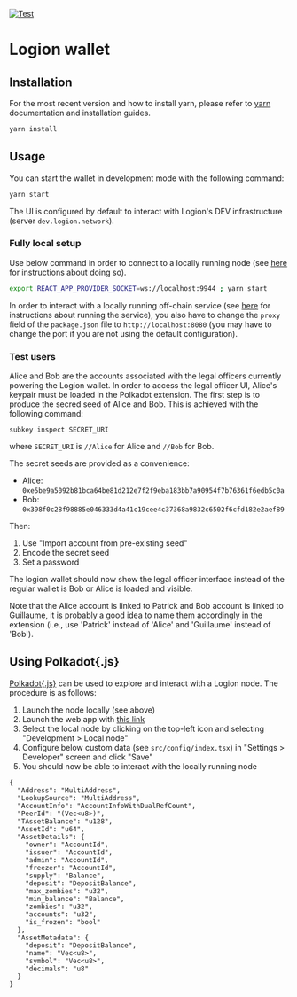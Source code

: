 [![Test](https://github.com/logion-network/logion-wallet/actions/workflows/test.yml/badge.svg)](https://github.com/logion-network/logion-wallet/actions/workflows/test.yml)

# Logion wallet


## Installation

For the most recent version and how to install yarn, please refer to [yarn](https://yarnpkg.com/) documentation and installation guides. 

```bash
yarn install
```

## Usage

You can start the wallet in development mode with the following command:

```bash
yarn start
```

The UI is configured by default to interact with Logion's DEV infrastructure (server `dev.logion.network`).

### Fully local setup

Use below command in order to connect to a locally running node
(see [here](https://github.com/logion-network/logion-node-prototype) for instructions about doing so).

```bash
export REACT_APP_PROVIDER_SOCKET=ws://localhost:9944 ; yarn start
```

In order to
interact with a locally running off-chain service
(see [here](https://github.com/logion-network/logion-backend) for instructions about running the service),
you also have to change the `proxy` field of the `package.json`
file to `http://localhost:8080` (you may have to change the port if you are not using the default configuration).


### Test users

Alice and Bob are the accounts associated with the legal officers currently powering the Logion wallet.
In order to access the legal officer UI,
Alice's keypair must be loaded in the Polkadot extension. The first step is to produce the secred seed of Alice and Bob.
This is achieved with the following command:

    subkey inspect SECRET_URI

where `SECRET_URI` is `//Alice` for Alice and `//Bob` for Bob.

The secret seeds are provided as a convenience:
- Alice: `0xe5be9a5092b81bca64be81d212e7f2f9eba183bb7a90954f7b76361f6edb5c0a`
- Bob: `0x398f0c28f98885e046333d4a41c19cee4c37368a9832c6502f6cfd182e2aef89`

Then:

1. Use "Import account from pre-existing seed"
2. Encode the secret seed
3. Set a password

The logion wallet should now show the legal officer interface instead of the regular wallet is Bob or Alice is loaded
and visible.

Note that the Alice account is linked to Patrick and Bob account is linked to Guillaume, it is probably a good idea
to name them accordingly in the extension (i.e., use 'Patrick' instead of 'Alice' and 'Guillaume' instead of 'Bob').


## Using Polkadot{.js}

[Polkadot{.js}](https://polkadot.js.org/apps/) can be used to
explore and interact with a Logion node. The procedure is as follows:

1. Launch the node locally (see above)
2. Launch the web app with [this link](https://polkadot.js.org/apps)
3. Select the local node by clicking on the top-left icon and selecting "Development > Local node"
4. Configure below custom data (see `src/config/index.tsx`) in "Settings > Developer" screen and click "Save"
5. You should now be able to interact with the locally running node

```
{
  "Address": "MultiAddress",
  "LookupSource": "MultiAddress",
  "AccountInfo": "AccountInfoWithDualRefCount",
  "PeerId": "(Vec<u8>)",
  "TAssetBalance": "u128",
  "AssetId": "u64",
  "AssetDetails": {
    "owner": "AccountId",
    "issuer": "AccountId",
    "admin": "AccountId",
    "freezer": "AccountId",
    "supply": "Balance",
    "deposit": "DepositBalance",
    "max_zombies": "u32",
    "min_balance": "Balance",
    "zombies": "u32",
    "accounts": "u32",
    "is_frozen": "bool"
  },
  "AssetMetadata": {
    "deposit": "DepositBalance",
    "name": "Vec<u8>",
    "symbol": "Vec<u8>",
    "decimals": "u8"
  }
}
```
